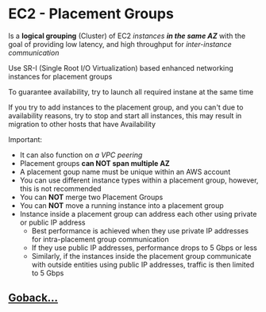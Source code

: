 # EC2 - Placement Groups

Is a **logical grouping** (Cluster) of EC2 _instances **in the same AZ**_ with the goal of providing low latency, and high throughput for _inter-instance communication_

Use SR-I (Single Root I/O Virtualization) based enhanced networking instances for placement groups

To guarantee availability, try to launch all required instane at the same time

If you try to add instances to the placement group, and you can't due to availability reasons, try to stop and start all instances, this may result in migration to other hosts that have Availability

Important: 

- It can also function on _a VPC peering_
- Placement groups **can NOT span multiple AZ**
- A placement goup name must be unique within an AWS account
- You can use different instance types within a placement group, however, this is not recommended
- You can **NOT** merge two Placement Groups
- You can **NOT** move a running instance into a placement group
- Instance inside a placement group can address each other using private or public IP address
  - Best performance is achieved when they use private IP addresses for intra-placement group communication
  - If they use public IP addresses, performance drops to 5 Gbps or less
  - Similarly, if the instances inside the placement group communicate with outside entities using public IP addresses, traffic is then limited to 5 Gbps

## [Goback...](./index.md)